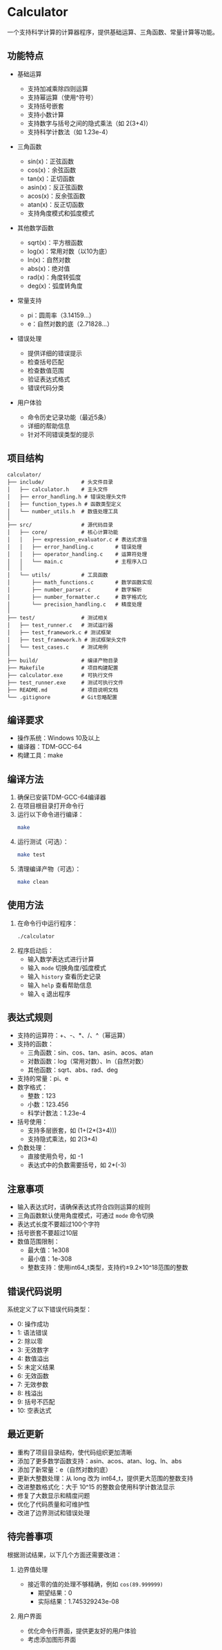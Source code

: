 # Calculator

一个支持科学计算的计算器程序，提供基础运算、三角函数、常量计算等功能。

## 功能特点
- 基础运算
  - 支持加减乘除四则运算
  - 支持幂运算（使用^符号）
  - 支持括号嵌套
  - 支持小数计算
  - 支持数字与括号之间的隐式乘法（如 2(3+4)）
  - 支持科学计数法（如 1.23e-4）

- 三角函数
  - sin(x)：正弦函数
  - cos(x)：余弦函数
  - tan(x)：正切函数
  - asin(x)：反正弦函数
  - acos(x)：反余弦函数
  - atan(x)：反正切函数
  - 支持角度模式和弧度模式

- 其他数学函数
  - sqrt(x)：平方根函数
  - log(x)：常用对数（以10为底）
  - ln(x)：自然对数
  - abs(x)：绝对值
  - rad(x)：角度转弧度
  - deg(x)：弧度转角度

- 常量支持
  - pi：圆周率（3.14159...）
  - e：自然对数的底（2.71828...）

- 错误处理
  - 提供详细的错误提示
  - 检查括号匹配
  - 检查数值范围
  - 验证表达式格式
  - 错误代码分类

- 用户体验
  - 命令历史记录功能（最近5条）
  - 详细的帮助信息
  - 针对不同错误类型的提示

## 项目结构
```
calculator/
├── include/            # 头文件目录
│   ├── calculator.h    # 主头文件
│   ├── error_handling.h # 错误处理头文件
│   ├── function_types.h # 函数类型定义
│   └── number_utils.h  # 数值处理工具
│
├── src/                # 源代码目录
│   ├── core/           # 核心计算功能
│   │   ├── expression_evaluator.c # 表达式求值
│   │   ├── error_handling.c       # 错误处理
│   │   ├── operator_handling.c    # 运算符处理
│   │   └── main.c                 # 主程序入口
│   │
│   └── utils/          # 工具函数
│       ├── math_functions.c       # 数学函数实现
│       ├── number_parser.c        # 数字解析
│       ├── number_formatter.c     # 数字格式化
│       └── precision_handling.c   # 精度处理
│
├── test/               # 测试相关
│   ├── test_runner.c   # 测试运行器
│   ├── test_framework.c # 测试框架
│   ├── test_framework.h # 测试框架头文件
│   └── test_cases.c    # 测试用例
│
├── build/              # 编译产物目录
├── Makefile            # 项目构建配置
├── calculator.exe      # 可执行文件
├── test_runner.exe     # 测试可执行文件
├── README.md           # 项目说明文档
└── .gitignore          # Git忽略配置
```

## 编译要求
- 操作系统：Windows 10及以上
- 编译器：TDM-GCC-64
- 构建工具：make

## 编译方法
1. 确保已安装TDM-GCC-64编译器
2. 在项目根目录打开命令行
3. 运行以下命令进行编译：
   ```bash
   make
   ```
4. 运行测试（可选）：
   ```bash
   make test
   ```
5. 清理编译产物（可选）：
   ```bash
   make clean
   ```

## 使用方法
1. 在命令行中运行程序：
   ```bash
   ./calculator
   ```
2. 程序启动后：
   - 输入数学表达式进行计算
   - 输入 `mode` 切换角度/弧度模式
   - 输入 `history` 查看历史记录
   - 输入 `help` 查看帮助信息
   - 输入 `q` 退出程序

## 表达式规则
- 支持的运算符：+、-、*、/、^（幂运算）
- 支持的函数：
  - 三角函数：sin、cos、tan、asin、acos、atan
  - 对数函数：log（常用对数）、ln（自然对数）
  - 其他函数：sqrt、abs、rad、deg
- 支持的常量：pi、e
- 数字格式：
  - 整数：123
  - 小数：123.456
  - 科学计数法：1.23e-4
- 括号使用：
  - 支持多层嵌套，如 (1+(2*(3+4)))
  - 支持隐式乘法，如 2(3+4)
- 负数处理：
  - 直接使用负号，如 -1
  - 表达式中的负数需要括号，如 2*(-3)

## 注意事项
- 输入表达式时，请确保表达式符合四则运算的规则
- 三角函数默认使用角度模式，可通过 `mode` 命令切换
- 表达式长度不要超过100个字符
- 括号嵌套不要超过10层
- 数值范围限制：
  - 最大值：1e308
  - 最小值：1e-308
  - 整数支持：使用int64_t类型，支持约±9.2×10^18范围的整数

## 错误代码说明
系统定义了以下错误代码类型：
- 0: 操作成功
- 1: 语法错误
- 2: 除以零
- 3: 无效数字
- 4: 数值溢出
- 5: 未定义结果
- 6: 无效函数
- 7: 无效参数
- 8: 栈溢出
- 9: 括号不匹配
- 10: 空表达式

## 最近更新
- 重构了项目目录结构，使代码组织更加清晰
- 添加了更多数学函数支持：asin、acos、atan、log、ln、abs
- 添加了新常量：e（自然对数的底）
- 更新大整数处理：从 long 改为 int64_t，提供更大范围的整数支持
- 改进整数格式化：大于 10^15 的整数会使用科学计数法显示
- 修复了大数显示和精度问题
- 优化了代码质量和可维护性
- 改进了边界测试和错误处理

## 待完善事项

根据测试结果，以下几个方面还需要改进：

1. 边界值处理
   - 接近零的值的处理不够精确，例如 `cos(89.999999)`
     - 期望结果：0
     - 实际结果：1.745329243e-08
   
2. 用户界面
   - 优化命令行界面，提供更友好的用户体验
   - 考虑添加图形界面
